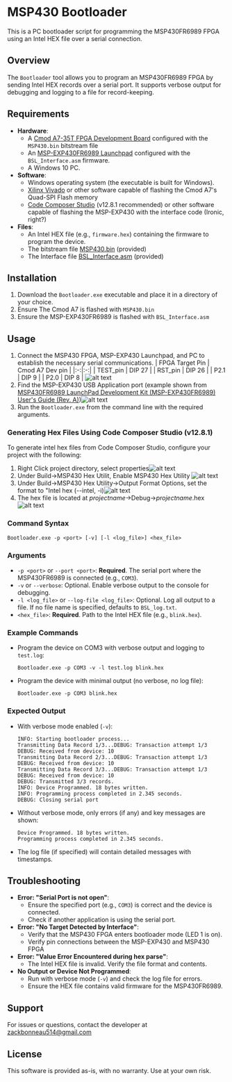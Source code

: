 # MSP430 Bootloader

This is a PC bootloader script for programming the MSP430FR6989 FPGA using an Intel HEX file over a serial connection.

## Overview

The `Bootloader` tool allows you to program an MSP430FR6989 FPGA by sending Intel HEX records over a serial port. It supports verbose output for debugging and logging to a file for record-keeping.

## Requirements

- **Hardware**:
  - A [Cmod A7-35T FPGA Development Board](https://digilent.com/shop/cmod-a7-35t-breadboardable-artix-7-fpga-module/?srsltid=AfmBOop6ieOslPBAixXAM7U2WZNOlozX6Gw4_Pvw3t5ALD5kQD-nw0FZ) configured with the `MSP430.bin` bitstream file
  - An [MSP-EXP430FR6989 Launchpad](https://www.ti.com/tool/MSP-EXP430FR6989?utm_source=google&utm_medium=cpc&utm_campaign=epd-msp-null-44700045336317338_prodfolderdynamic-cpc-pf-google-ww_en_int&utm_content=prodfolddynamic&ds_k=DYNAMIC+SEARCH+ADS&DCM=yes&gad_source=1&gad_campaignid=7213436380&gbraid=0AAAAAC068F0o6fPLlQFqTzWlrCjrw5405&gclid=Cj0KCQjw8cHABhC-ARIsAJnY12xYd9eWbhdXRpoOFrjWDeX7xPNmleZy_DN8tB3MNmMoQDEpsP8DKUkaAs2XEALw_wcB&gclsrc=aw.ds) configured with the `BSL_Interface.asm` firmware.
  - A Windows 10 PC.
- **Software**:
  - Windows operating system (the executable is built for Windows).
  - [Xilinx Vivado](https://www.xilinx.com/support/download.html) or other software capable of flashing the Cmod A7's Quad-SPI Flash memory
  - [Code Composer Studio](https://www.ti.com/tool/CCSTUDIO) (v12.8.1 recommended) or other software capable of flashing the MSP-EXP430 with the interface code (Ironic, right?)
- **Files**:
  - An Intel HEX file (e.g., `firmware.hex`) containing the firmware to program the device.
  - The bitstream file [MSP430.bin](MSP430.bin) (provided)
  - The Interface file [BSL_Interface.asm](BSL_Interface.asm) (provided)

## Installation

1. Download the `Bootloader.exe` executable and place it in a directory of your choice.
2. Ensure The Cmod A7 is flashed with `MSP430.bin`
3. Ensure the MSP-EXP430FR6989 is flashed with `BSL_Interface.asm`

## Usage

1. Connect the MSP430 FPGA, MSP-EXP430 Launchpad, and PC to establish the necessary serial communications. 
    | FPGA Target Pin | Cmod A7 Dev pin |
    |:-:|:-:|
    | TEST_pin | DIP 27 |
    | RST_pin | DIP 26 |
    | P2.1 | DIP 9 |
    | P2.0 | DIP 8 |
![alt text](image.png)
1. Find the MSP-EXP430 USB Application port (example shown from [MSP430FR6989 LaunchPad Development Kit (MSP-EXP430FR6989) User's Guide (Rev. A)](https://www.ti.com/lit/ug/slau627a/slau627a.pdf?ts=1692590917185&ref_url=https%253A%252F%252Fwww.google.com%252F))![alt text](image-1.png)
2. Run the `Bootloader.exe` from the command line with the required arguments.

### Generating Hex Files Using Code Composer Studio (v12.8.1)
To generate intel hex files from Code Composer Studio, configure your project with the following:
1. Right Click project directory, select properties![alt text](image-2.png)
2. Under Build->MSP430 Hex Utilit, Enable MSP430 Hex Utility ![alt text](image-3.png)
3. Under Build->MSP430 Hex Utility->Output Format Options, set the format to "Intel hex (--intel, -i)![alt text](image-4.png)
4. The hex file is located at *projectname*->Debug->*projectname*.hex![alt text](image-5.png)
### Command Syntax
```
Bootloader.exe -p <port> [-v] [-l <log_file>] <hex_file>
```

### Arguments
- `-p <port>` or `--port <port>`: **Required**. The serial port where the MSP430FR6989 is connected (e.g., `COM3`).
- `-v` or `--verbose`: Optional. Enable verbose output to the console for debugging.
- `-l <log_file>` or `--log-file <log_file>`: Optional. Log all output to a file. If no file name is specified, defaults to `BSL_log.txt`.
- `<hex_file>`: **Required**. Path to the Intel HEX file (e.g., `blink.hex`).

### Example Commands
- Program the device on COM3 with verbose output and logging to `test.log`:
  ```
  Bootloader.exe -p COM3 -v -l test.log blink.hex
  ```
- Program the device with minimal output (no verbose, no log file):
  ```
  Bootloader.exe -p COM3 blink.hex
  ```

### Expected Output
- With verbose mode enabled (`-v`):
  ```
  INFO: Starting bootloader process...
  Transmitting Data Record 1/3...DEBUG: Transaction attempt 1/3
  DEBUG: Received from device: 10
  Transmitting Data Record 2/3...DEBUG: Transaction attempt 1/3
  DEBUG: Received from device: 10
  Transmitting Data Record 3/3...DEBUG: Transaction attempt 1/3
  DEBUG: Received from device: 10
  DEBUG: Transmitted 3/3 records.
  INFO: Device Programmed. 18 bytes written.
  INFO: Programming process completed in 2.345 seconds.
  DEBUG: Closing serial port
  ```
- Without verbose mode, only errors (if any) and key messages are shown:
  ```
  Device Programmed. 18 bytes written.
  Programming process completed in 2.345 seconds.
  ```
- The log file (if specified) will contain detailed messages with timestamps.

## Troubleshooting

- **Error: "Serial Port is not open"**:
  - Ensure the specified port (e.g., `COM3`) is correct and the device is connected.
  - Check if another application is using the serial port.
- **Error: "No Target Detected by Interface"**:
  - Verify that the MSP430 FPGA enters bootloader mode (LED 1 is on).
  - Verify pin connections between the MSP-EXP430 and MSP430 FPGA
- **Error: "Value Error Encountered during hex parse"**:
  - The Intel HEX file is invalid. Verify the file format and contents.
- **No Output or Device Not Programmed**:
  - Run with verbose mode (`-v`) and check the log file for errors.
  - Ensure the HEX file contains valid firmware for the MSP430FR6989.

## Support

For issues or questions, contact the developer at [zackbonneau514@gmail.com](zackbonneau514@gmail.com)

## License

This software is provided as-is, with no warranty. Use at your own risk.